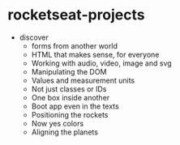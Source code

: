 # rocketseat-projects

* discover
    * forms from another world
    * HTML that makes sense, for everyone
    * Working with audio, video, image and svg
    * Manipulating the DOM
    * Values and measurement units
    * Not just classes or IDs
    * One box inside another
    * Boot app even in the texts
    * Positioning the rockets
    * Now yes colors
    * Aligning the planets